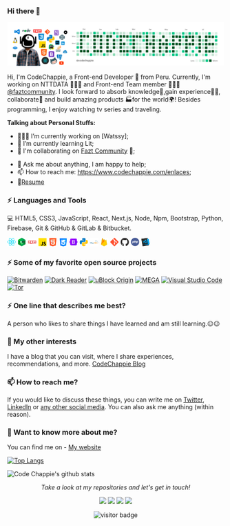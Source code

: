 ### Hi there 👋
![](https://raw.githubusercontent.com/codechappie/codechappie/master/assets/images/Fondo.png)

Hi, I'm CodeChappie, a Front-end Developer 🚀 from Peru. Currently, I'm working on NTTDATA 👨🏽‍💻 and Front-end Team member 👨🏽‍💼[@faztcommunity](https://github.com/faztcommunity/). I look forward to absorb knowledge🧠,gain experience👨‍🏭, collaborate🤝 and build amazing products 🏭for the world🌍! Besides programming, I enjoy watching tv series and traveling.
 
**Talking about Personal Stuffs:**

- 👨🏽‍💻 I’m currently working on [Watssy];
- 🌱 I’m currently learning Lit; 
- 👯 I'm collaborating on [Fazt Community](https://github.com/faztcommunity/) 🤝;
<!-- - 🤔 I’m looking for help with Mixed Reality 😭; -->
- 💬 Ask me about anything, I am happy to help;
- 📫 How to reach me: https://www.codechappie.com/enlaces;
- 📝[Resume](https://curriculum.codechappie.com)


### ⚡ Languages and Tools

💻 HTML5, CSS3, JavaScript, React, Next.js, Node, Npm, Bootstrap, Python, Firebase, Git & GitHub & GitLab & Bitbucket.

<code><img height="20" src="https://raw.githubusercontent.com/codechappie/codechappie/master/assets/images/react.png"></code>
<code><img height="20" src="https://raw.githubusercontent.com/codechappie/codechappie/master/assets/images/node.png"></code>
<code><img height="20" src="https://raw.githubusercontent.com/codechappie/codechappie/master/assets/images/npm.png"></code>
<code><img height="20" src="https://raw.githubusercontent.com/codechappie/codechappie/master/assets/images/javascript.png"></code>
<code><img height="20" src="https://raw.githubusercontent.com/codechappie/codechappie/master/assets/images/html.png"></code>
<code><img height="20" src="https://raw.githubusercontent.com/codechappie/codechappie/master/assets/images/css.png"></code>
<code><img height="20" src="https://raw.githubusercontent.com/codechappie/codechappie/master/assets/images/bootstrap.png"></code>
<code><img height="20" src="https://raw.githubusercontent.com/codechappie/codechappie/master/assets/images/python.png"></code>
<code><img height="20" src="https://raw.githubusercontent.com/codechappie/codechappie/master/assets/images/mysql.png"></code>
<code><img height="20" src="https://raw.githubusercontent.com/codechappie/codechappie/master/assets/images/firebase.png"></code>
<code><img height="20" src="https://raw.githubusercontent.com/codechappie/codechappie/master/assets/images/git.png"></code>
<code><img height="20" src="https://raw.githubusercontent.com/codechappie/codechappie/master/assets/images/github.png"></code>
<code><img height="20" src="https://raw.githubusercontent.com/codechappie/codechappie/master/assets/images/php.png"></code>
<code><img height="20" src="https://raw.githubusercontent.com/codechappie/codechappie/master/assets/images/visualstudiocode.png"></code> 

### ⚡ Some of my favorite open source projects

[![Bitwarden](https://img.shields.io/badge/-Bitwarden-444444?style=flat&logo=bitwarden&logoColor=175DDC)](https://github.com/bitwarden)
[![Dark Reader](<https://img.shields.io/badge/-Dark&#160;Reader-444444?style=flat&logo=Dark-Reader&logoColor=2f7485>)](https://github.com/darkreader/darkreader)
[![uBlock Origin](<https://img.shields.io/badge/-uBlock&#160;Origin-444444?style=flat&logo=UBlock-Origin&logoColor=800000>)](https://github.com/gorhill/uBlock)
[![MEGA](https://img.shields.io/badge/-MEGA-444444?style=flat&logo=mega&logoColor=D9272E)](https://github.com/meganz/)
[![Visual Studio Code](https://img.shields.io/badge/-VSCode-444444?style=flat&logo=visual-studio-code&logoColor=007ACC)](https://github.com/microsoft/vscode)
[![Tor](https://img.shields.io/badge/-Tor-444444?style=flat&logo=tor&logoColor=7E4798)](https://www.torproject.org/)

### ⚡ One line that describes me best? 
A person who likes to share things I have learned and am still learning.😉😉

### 👯 My other interests
I have a blog that you can visit, where I share experiences, recommendations, and more. [CodeChappie Blog](https://codechappie.com/blog)

### 📫 How to reach me?
If you would like to discuss these things, you can write me on [Twitter](https://twitter.com/codechappie), [LinkedIn](https://www.linkedin.com/company/codechappie) or [any other social media](https://codechappie.com/enlaces). You can also ask me anything (within reason).

### 💬 Want to know more about me?
You can find me on - [My website](http://codechappie.com/)

[![Top Langs](https://github-readme-stats-teal-five.vercel.app/api/top-langs/?username=codechappie&layout=compact&show_icons=true&title_color=fff&icon_color=79ff97&text_color=9f9f9f&bg_color=151515)](https://github.com/codechappie/github-readme-stats) 

![Code Chappie's github stats](https://github-readme-stats-teal-five.vercel.app/api?username=codechappie&show_icons=true&title_color=fff&icon_color=79ff97&text_color=9f9f9f&bg_color=151515)

<p align="center">
  <i>Take a look at my repositories and let's get in touch!</i>

<p align="center">
<a href= "https://github.com/codechappie/"><img src="https://img.icons8.com/material-outlined/27/000000/ball-point-pen.png"/></a>
<a href= "https://www.linkedin.com/company/codechappie/"><img src="https://img.icons8.com/material-outlined/30/000000/linkedin.png"/></a>
<a href= "https://twitter.com/codechappie"><img src="https://img.icons8.com/material-outlined/30/000000/twitter.png"/></a>
<a href= "https://halfrost.com"><img src="https://img.icons8.com/material-outlined/27/000000/geography.png"/></a>
</p>
 
<p align="center">
<img src="https://visitor-badge.laobi.icu/badge?page_id=codechappie.codechappie" alt="visitor badge"/>       
</p>
